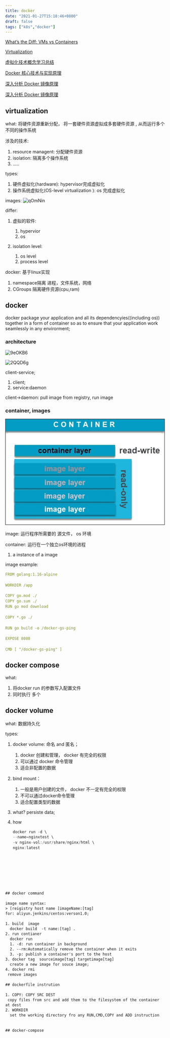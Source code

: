 ```yaml
---
title: docker
date: "2021-01-27T15:18:46+0800"
draft: false
tags: ["k8s","docker"]
---
```


[What’s the Diff: VMs vs Containers](https://www.backblaze.com/blog/vm-vs-containers/)

[Virtualization](https://www.backblaze.com/blog/vm-vs-containers/)

[虚拟化技术概念学习总结](https://cloud.tencent.com/developer/article/1782543)

[Docker 核心技术与实现原理](https://draveness.me/docker/)

[深入分析 Docker 镜像原理](http://blog.daocloud.io/principle-of-docker-image/)

[深入分析 Docker 镜像原理](http://blog.daocloud.io/principle-of-docker-image/)

## virtualization

what:  将硬件资源重新分配， 将一套硬件资源虚拟成多套硬件资源 ,   从而运行多个不同的操作系统

涉及的技术:
1. resource managent:  分配硬件资源
2. isolation: 隔离多个操作系统 
3. .....


types:
1. 硬件虚拟化(hardware): hypervisor完成虚拟化
2. 操作系统虚拟化(OS-level virtualization ): os 完成虚拟化 

images:
![qOmNin](https://cdn.jsdelivr.net/gh/atony2099/imgs@master/20211204/qOmNin.jpg)


differ:
1. 虚拟的软件:
	1. hypervior
	2. os

2. isolation level:
	1.  os level
	2. process  level 

 docker: 基于linux实现
1.  namespace隔离 进程，文件系统，网络
2.  CGroups 隔离硬件资源(cpu,ram)


## docker  

docker package your application and all its dependencyies((including os)) together in  a form of container so as to ensure that your application work seamlessly in any envirorment;

###  architecture

![9eOKB6](https://cdn.jsdelivr.net/gh/atony2099/imgs@master/20210713/9eOKB6.jpg)

![2QQD6g](https://cdn.jsdelivr.net/gh/atony2099/imgs@master/20211204/2QQD6g.jpg)

client-service;

1. client;
2. service:daemon

client->daemon: pull image from registry, run  image


###  container,  images

![tyJSB1](https://raw.githubusercontent.com/atony2099/imgs/master/uPic/tyJSB1.jpg)


image:  运行程序所需要的 源文件， os 环境 

container: 运行在一个独立os环境的进程 
1.   a instance of a image


image  example: 

```yml 
FROM golang:1.16-alpine

WORKDIR /app

COPY go.mod ./
COPY go.sum ./
RUN go mod download

COPY *.go ./

RUN go build -o /docker-gs-ping

EXPOSE 8080

CMD [ "/docker-gs-ping" ]
```






##  docker compose 

what:  
1. 将docker run  的参数写入配置文件
2. 同时执行 多个 

##  docker volume

what: 数据持久化 


types:
1.  docker volume: 命名 and  匿名；
	1. docker 创建和管理， docker 有完全的权限
	2. 可以通过 docker 命令管理   
	3. 适合非配置的数据 


1.  bind  mount：
	1. 一般是用户创建的文件， docker 不一定有完全的权限 
	2. 不可以通过docker命令管理
	3. 适合配置类型的数据 

2. what? persiste data;
3. how 
   ```c
   docker run -d \
   --name=nginxtest \
   -v nginx-vol:/usr/share/nginx/html \
   nginx:latest
  ```


 




## docker command

image name syntax:
> [reigistry host name ]imageName:[tag]
for: aliyun.jenkins/centos:verson1.0;

1. build  image
    docker build  -t name:[tag] .
2. run contianer
    docker run  
    1. -d: run container in background
    2. --rm:Automatically remove the container when it exits
    3. -p: publish a container's port to the host
3. docker tag  sourceimage[tag] targetimage[tag]
    create a new image for souce image;
4. docker rmi
   remove images

## dockerfile instrution

1. COPY: COPY SRC DEST
   copy files from src and add them to the filesystem of the container  at dest
2. WORKDIR
    set the working directory fro any RUN,CMD,COPY and ADD instruction


## docker-compose







